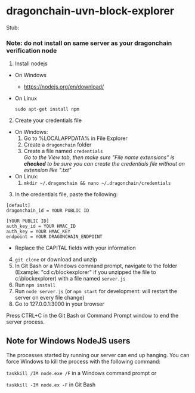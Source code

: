 # dragonchain-uvn-block-explorer

Stub:

### Note: do not install on same server as your dragonchain verification node

1. Install nodejs
  - On Windows
    - https://nodejs.org/en/download/
  - On Linux

    ```sudo apt-get install npm```
  
2. Create your credentials file
  - On Windows:
    1. Go to %LOCALAPPDATA% in File Explorer
    2. Create a ```dragonchain``` folder
    3. Create a file named ```credentials```    
*Go to the View tab, then make sure "File name extensions" is **checked** to be sure you can create the credentials file without an extension like ".txt"*
  - On Linux:
    1. ```mkdir ~/.dragonchain && nano ~/.dragonchain/credentials```    
3. In the credentials file, paste the following:
  ```
  [default]
  dragonchain_id = YOUR PUBLIC ID

  [YOUR PUBLIC ID]
  auth_key_id = YOUR HMAC_ID
  auth_key = YOUR HMAC_KEY
  endpoint = YOUR DRAGONCHAIN_ENDPOINT
  ```
  
  - Replace the CAPITAL fields with your information
  
4. ```git clone``` or download and unzip
5. In Git Bash or a Windows command prompt, navigate to the folder (Example: "cd c/blockexplorer" if you unzipped the file to c:\blockexplorer) with a file named ```server.js```
6. Run ```npm install```
7. Run ```node server.js``` (or ```npm start``` for development: will restart the server on every file change)
8. Go to 127.0.0.1:3000 in your browser

Press CTRL+C in the Git Bash or Command Prompt window to end the server process.

## Note for Windows NodeJS users

The processes started by running our server can end up hanging. You can force Windows to kill the process with the following command:

```taskkill /IM node.exe /F``` in a Windows command prompt or

```taskkill -IM node.ex -F``` in Git Bash
